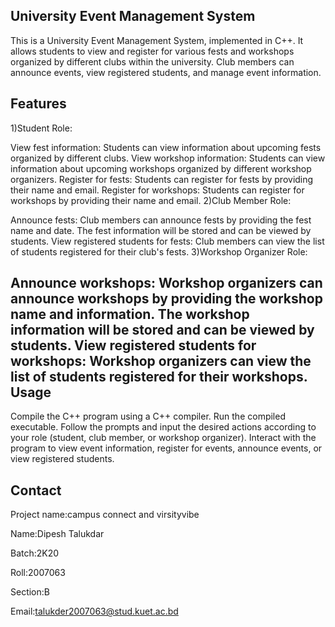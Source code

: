 University Event Management System
----------------------------------
This is a University Event Management System, implemented in C++. It allows students to view and register for various fests and workshops organized by different clubs within the university. Club members can announce events, view registered students, and manage event information.

Features
--------
1)Student Role:

View fest information: Students can view information about upcoming fests organized by different clubs.
View workshop information: Students can view information about upcoming workshops organized by different workshop organizers.
Register for fests: Students can register for fests by providing their name and email.
Register for workshops: Students can register for workshops by providing their name and email.
2)Club Member Role:

Announce fests:
Club members can announce fests by providing the fest name and date. The fest information will be stored and can be viewed by students.
View registered students for fests: 
Club members can view the list of students registered for their club's fests.
3)Workshop Organizer Role:

Announce workshops:
Workshop organizers can announce workshops by providing the workshop name and information. The workshop information will be stored and can be viewed by students.
View registered students for workshops:
Workshop organizers can view the list of students registered for their workshops.
Usage
-------
Compile the C++ program using a C++ compiler.
Run the compiled executable.
Follow the prompts and input the desired actions according to your role (student, club member, or workshop organizer).
Interact with the program to view event information, register for events, announce events, or view registered students.

Contact
-------
Project name:campus connect and virsityvibe

Name:Dipesh Talukdar

Batch:2K20

Roll:2007063

Section:B

Email:talukder2007063@stud.kuet.ac.bd
